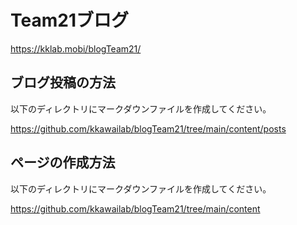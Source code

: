 # Team21ブログ

https://kklab.mobi/blogTeam21/

## ブログ投稿の方法

以下のディレクトリにマークダウンファイルを作成してください。

https://github.com/kkawailab/blogTeam21/tree/main/content/posts

## ページの作成方法

以下のディレクトリにマークダウンファイルを作成してください。

https://github.com/kkawailab/blogTeam21/tree/main/content
